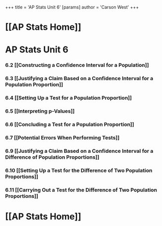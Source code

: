 +++
 title = 'AP Stats Unit 6'
[params]
	author = 'Carson West'
+++
# [[AP Stats Home]]

# AP Stats Unit 6
### 6.2 [[Constructing a Confidence Interval for a Population]]
### 6.3 [[Justifying a Claim Based on a Confidence Interval for a Population Proportion]]
### 6.4 [[Setting Up a Test for a Population Proportion]]
### 6.5 [[Interpreting p-Values]]
### 6.6 [[Concluding a Test for a Population Proportion]]
### 6.7 [[Potential Errors When Performing Tests]]
### 6.9 [[Justifying a Claim Based on a Confidence Interval for a Difference of Population Proportions]]
### 6.10 [[Setting Up a Test for the Difference of Two Population Proportions]]
### 6.11 [[Carrying Out a Test for the Difference of Two Population Proportions]]

# [[AP Stats Home]]